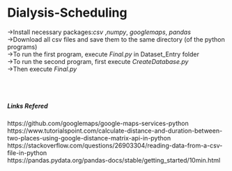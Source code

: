 # Dialysis-Scheduling
<p>
  ->Install necessary packages:<i>csv</i> ,<i>numpy</i>, <i>googlemaps</i>, <i>pandas</i><br>
  ->Download all csv files and save them to the same directory (of the python programs)<br>
  ->To run the first program, execute <i>Final.py</i> in Dataset_Entry folder<br>
  ->To run the second program, first execute <i>CreateDatabase.py</i><br>
  ->Then execute <i>Final.py</i>
</p>
<br>
<br>
<h5>Links Refered</h5>
https://github.com/googlemaps/google-maps-services-python<br>
https://www.tutorialspoint.com/calculate-distance-and-duration-between-two-places-using-google-distance-matrix-api-in-python<br>
https://stackoverflow.com/questions/26903304/reading-data-from-a-csv-file-in-python<br>
https://pandas.pydata.org/pandas-docs/stable/getting_started/10min.html<br>



